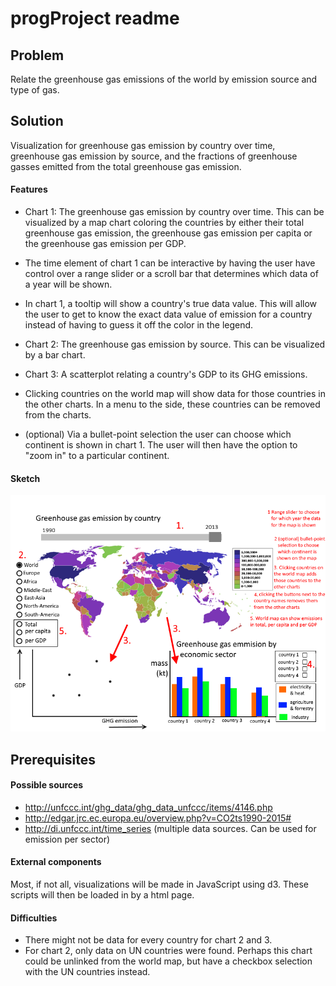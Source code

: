 # progProject readme

## Problem
Relate the greenhouse gas emissions of the world by emission source and type
of gas.

## Solution
Visualization for greenhouse gas emission by country over time, greenhouse gas
emission by source, and the fractions of greenhouse gasses emitted from the
total greenhouse gas emission.

#### Features
- Chart 1: The greenhouse gas emission by country over time. This can be
visualized by a map chart coloring the countries by either their
total greenhouse gas emission, the greenhouse gas emission per capita or the
greenhouse gas emission per GDP.

- The time element of chart 1 can be interactive by having the user have control
over a range slider or a scroll bar that determines which data of a year will be
shown.

- In chart 1, a tooltip will show a country's true data value. This will allow
the user to get to know the exact data value of emission for a country instead
of having to guess it off the color in the legend.

- Chart 2: The greenhouse gas emission by source.
This can be visualized by a bar chart.

- Chart 3: A scatterplot relating a country's GDP to its GHG emissions.

- Clicking countries on the world map will show data for those
countries in the other charts. In a menu to the side, these countries can
be removed from the charts.

- (optional) Via a bullet-point selection the user can choose which continent
is shown in chart 1. The user will then have the option to "zoom in" to
a particular continent.



#### Sketch
![](doc/ideaSketch2.png)

## Prerequisites
#### Possible sources
- http://unfccc.int/ghg_data/ghg_data_unfccc/items/4146.php
- http://edgar.jrc.ec.europa.eu/overview.php?v=CO2ts1990-2015#
- http://di.unfccc.int/time_series
 (multiple data sources. Can be used for emission per sector)

#### External components
Most, if not all, visualizations will be made in JavaScript using d3. These
scripts will then be loaded in by a html page.

#### Difficulties
- There might not be data for every country for chart 2 and 3.
- For chart 2, only data on UN countries were found. Perhaps this chart could be
unlinked from the world map, but have a checkbox selection with the UN countries
instead.
